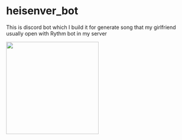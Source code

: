 # heisenver_bot
This is discord bot which I build it for generate song that my girlfriend usually open with Rythm bot in my server

<img src="https://user-images.githubusercontent.com/78007708/123262191-d048c880-d521-11eb-9925-de71c932c09f.jpg" width="250" height="250">
